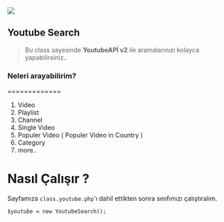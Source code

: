 ![](http://i.imgur.com/G0KQC7w.png)
## Youtube Search
> Bu class sayesinde **YoutubeAPİ v2** ile aramalarınızı kolayca yapabilirsiniz..


### Neleri arayabilirim?
=============
1. Video
2. Playlist
3. Channel
4. Single Video
5. Populer Video ( Populer Video in Country )
6. Category
7. more..



Nasıl Çalışır ?
=============

Sayfamıza `class.youtube.php`'ı dahil ettikten sonra sınıfımızı çalıştıralım.

 `$youtube = new YoutubeSearch();`


